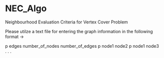 # NEC_Algo
Neighbourhood Evaluation Criteria for Vertex Cover Problem


Please utilze a text file for entering the graph information in the following format ->

p edges number_of_nodes number_of_edges
p node1 node2
p node1 node3
.
.
.
